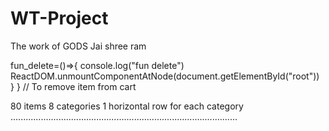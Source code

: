 # WT-Project
The work of GODS
Jai shree ram

fun_delete=()=>{
          console.log("fun delete")
          ReactDOM.unmountComponentAtNode(document.getElementById("root"))
        }
      } // To remove item from cart

80 items 8 categories 1 horizontal row for each category
..........................................................................................
